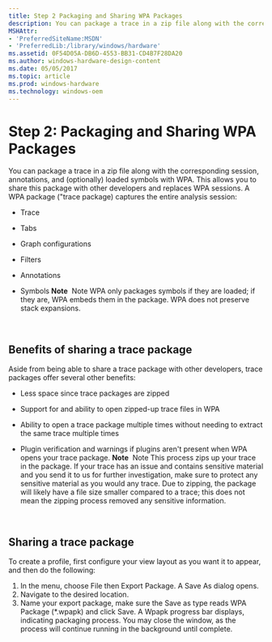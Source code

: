 ```yaml
---
title: Step 2 Packaging and Sharing WPA Packages
description: You can package a trace in a zip file along with the corresponding session, annotations, and (optionally) loaded symbols with WPA.
MSHAttr:
- 'PreferredSiteName:MSDN'
- 'PreferredLib:/library/windows/hardware'
ms.assetid: 0F54D05A-DB6D-4553-BB31-CD4B7F28DA20
ms.author: windows-hardware-design-content
ms.date: 05/05/2017
ms.topic: article
ms.prod: windows-hardware
ms.technology: windows-oem
---
```


# Step 2: Packaging and Sharing WPA Packages


You can package a trace in a zip file along with the corresponding session, annotations, and (optionally) loaded symbols with WPA. This allows you to share this package with other developers and replaces WPA sessions. A WPA package ("trace package) captures the entire analysis session:

-   Trace
-   Tabs
-   Graph configurations
-   Filters
-   Annotations
-   Symbols
    **Note**  Note WPA only packages symbols if they are loaded; if they are, WPA embeds them in the package. WPA does not preserve stack expansions.

     

## Benefits of sharing a trace package


Aside from being able to share a trace package with other developers, trace packages offer several other benefits:

-   Less space since trace packages are zipped
-   Support for and ability to open zipped-up trace files in WPA
-   Ability to open a trace package multiple times without needing to extract the same trace multiple times
-   Plugin verification and warnings if plugins aren't present when WPA opens your trace package.
    **Note**  Note This process zips up your trace in the package. If your trace has an issue and contains sensitive material and you send it to us for further investigation, make sure to protect any sensitive material as you would any trace. Due to zipping, the package will likely have a file size smaller compared to a trace; this does not mean the zipping process removed any sensitive information.

     

## Sharing a trace package


To create a profile, first configure your view layout as you want it to appear, and then do the following:

1.  In the menu, choose File then Export Package. A Save As dialog opens.
2.  Navigate to the desired location.
3.  Name your export package, make sure the Save as type reads WPA Package (\*.wpapk) and click Save. A Wpapk progress bar displays, indicating packaging process. You may close the window, as the process will continue running in the background until complete.

 

 






